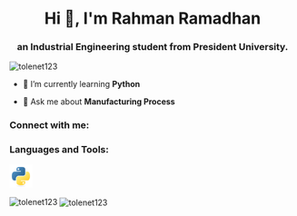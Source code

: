 <h1 align="center">Hi 👋, I'm Rahman Ramadhan</h1>
<h3 align="center">an Industrial Engineering student from President University.</h3>

<p align="left"> <img src="https://komarev.com/ghpvc/?username=tolenet123&label=Profile%20views&color=0e75b6&style=flat" alt="tolenet123" /> </p>

- 🌱 I’m currently learning **Python**

- 💬 Ask me about **Manufacturing Process**

<h3 align="left">Connect with me:</h3>
<p align="left">
</p>

<h3 align="left">Languages and Tools:</h3>
<p align="left"> <a href="https://www.python.org" target="_blank" rel="noreferrer"> <img src="https://raw.githubusercontent.com/devicons/devicon/master/icons/python/python-original.svg" alt="python" width="40" height="40"/> </a> </p>

<p><img align="left" src="https://github-readme-stats.vercel.app/api/top-langs?username=tolenet123&show_icons=true&locale=en&layout=compact" alt="tolenet123" /></p>

<p>&nbsp;<img align="center" src="https://github-readme-stats.vercel.app/api?username=tolenet123&show_icons=true&locale=en" alt="tolenet123" /></p>

